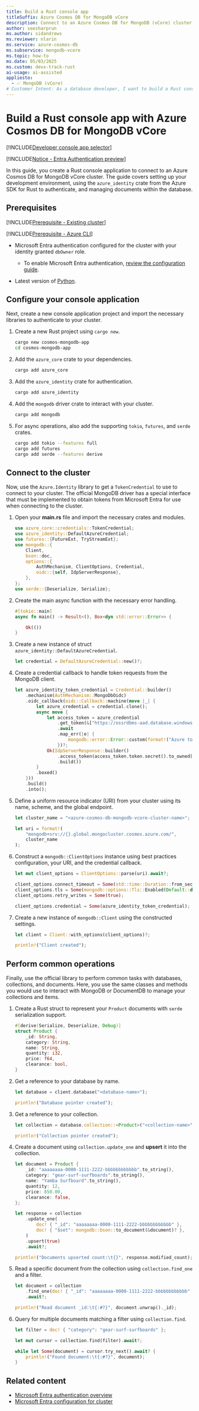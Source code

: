```yaml
---
title: Build a Rust console app
titleSuffix: Azure Cosmos DB for MongoDB vCore
description: Connect to an Azure Cosmos DB for MongoDB (vCore) cluster by using a Rust console application in your preferred developer language.
author: seesharprun
ms.author: sidandrews
ms.reviewer: nlarin
ms.service: azure-cosmos-db
ms.subservice: mongodb-vcore
ms.topic: how-to
ms.date: 05/03/2025
ms.custom: devx-track-rust
ai-usage: ai-assisted
appliesto:
  - ✅ MongoDB (vCore)
# Customer Intent: As a database developer, I want to build a Rust console application to quickly and securely connect to and query my database and collections.
---
```


# Build a Rust console app with Azure Cosmos DB for MongoDB vCore

[!INCLUDE[Developer console app selector](includes/selector-build-console-app-dev.md)]

[!INCLUDE[Notice - Entra Authentication preview](includes/notice-entra-authentication-preview.md)]

In this guide, you create a Rust console application to connect to an Azure Cosmos DB for MongoDB vCore cluster. The guide covers setting up your development environment, using the `azure_identity` crate from the Azure SDK for Rust to authenticate, and managing documents within the database.

## Prerequisites

[!INCLUDE[Prerequisite - Existing cluster](includes/prereq-existing-cluster.md)]

[!INCLUDE[Prerequisite - Azure CLI](includes/prereq-azure-cli.md)]

- Microsoft Entra authentication configured for the cluster with your identity granted `dbOwner` role.

    - To enable Microsoft Entra authentication, [review the configuration guide](how-to-configure-entra-authentication.md).

- Latest version of [Python](https://www.python.org).

## Configure your console application

Next, create a new console application project and import the necessary libraries to authenticate to your cluster.

1. Create a new Rust project using `cargo new`.

    ```bash
    cargo new cosmos-mongodb-app
    cd cosmos-mongodb-app
    ```

1. Add the `azure_core` crate to your dependencies.

    ```bash
    cargo add azure_core
    ```

1. Add the `azure_identity` crate for authentication.

    ```bash
    cargo add azure_identity
    ```
    
1. Add the `mongodb` driver crate to interact with your cluster.

    ```bash
    cargo add mongodb
    ```
    
1. For async operations, also add the supporting `tokio`, `futures`, and `serde` crates.
   
    ```bash
    cargo add tokio --features full
    cargo add futures
    cargo add serde --features derive
    ```

## Connect to the cluster

Now, use the `Azure.Identity` library to get a `TokenCredential` to use to connect to your cluster. The official MongoDB driver has a special interface that must be implemented to obtain tokens from Microsoft Entra for use when connecting to the cluster.

1. Open your **main.rs** file and import the necessary crates and modules.

    ```rust
    use azure_core::credentials::TokenCredential;
    use azure_identity::DefaultAzureCredential;
    use futures::{FutureExt, TryStreamExt};
    use mongodb::{
        Client,
        bson::doc,
        options::{
            AuthMechanism, ClientOptions, Credential,
            oidc::{self, IdpServerResponse},
        },
    };
    use serde::{Deserialize, Serialize};
    ```

1. Create the main async function with the necessary error handling.

    ```rust
    #[tokio::main]
    async fn main() -> Result<(), Box<dyn std::error::Error>> {

        Ok(())
    }
    ```

1. Create a new instance of struct `azure_identity::DefaultAzureCredential`.

    ```rust
    let credential = DefaultAzureCredential::new()?;
    ```

1. Create a credential callback to handle token requests from the MongoDB client.

    ```rust
    let azure_identity_token_credential = Credential::builder()
        .mechanism(AuthMechanism::MongoDbOidc)
        .oidc_callback(oidc::Callback::machine(move |_| {
            let azure_credential = credential.clone();
            async move {
                let access_token = azure_credential
                    .get_token(&["https://ossrdbms-aad.database.windows.net/.default"])
                    .await
                    .map_err(|e| {
                        mongodb::error::Error::custom(format!("Azure token error: {}", e))
                    })?;
                Ok(IdpServerResponse::builder()
                    .access_token(access_token.token.secret().to_owned())
                    .build())
            }
            .boxed()
        }))
        .build()
        .into();
    ```

1. Define a uniform resource indicator (URI) from your cluster using its name, scheme, and the global endpoint.

    ```rust
    let cluster_name = "<azure-cosmos-db-mongodb-vcore-cluster-name>";

    let uri = format!(
        "mongodb+srv://{}.global.mongocluster.cosmos.azure.com/",
        cluster_name
    );
    ```

1. Construct a `mongodb::ClientOptions` instance using best practices configuration, your URI, and the credential callback.

    ```rust
    let mut client_options = ClientOptions::parse(uri).await?;

    client_options.connect_timeout = Some(std::time::Duration::from_secs(120));
    client_options.tls = Some(mongodb::options::Tls::Enabled(Default::default()));
    client_options.retry_writes = Some(true);

    client_options.credential = Some(azure_identity_token_credential);
    ```

1. Create a new instance of `mongodb::Client` using the constructed settings.

    ```rust
    let client = Client::with_options(client_options)?;

    println!("Client created");
    ```

## Perform common operations

Finally, use the official library to perform common tasks with databases, collections, and documents. Here, you use the same classes and methods you would use to interact with MongoDB or DocumentDB to manage your collections and items.

1. Create a Rust struct to represent your `Product` documents with `serde` serialization support.

    ```rust
    #[derive(Serialize, Deserialize, Debug)]
    struct Product {
        _id: String,
        category: String,
        name: String,
        quantity: i32,
        price: f64,
        clearance: bool,
    }
    ```

1. Get a reference to your database by name.

    ```rust
    let database = client.database("<database-name>");

    println!("Database pointer created");
    ```

1. Get a reference to your collection.

    ```rust
    let collection = database.collection::<Product>("<collection-name>");

    println!("Collection pointer created");
    ```

1. Create a document using `collection.update_one` and **upsert** it into the collection.

    ```rust
    let document = Product {
        _id: "aaaaaaaa-0000-1111-2222-bbbbbbbbbbbb".to_string(),
        category: "gear-surf-surfboards".to_string(),
        name: "Yamba Surfboard".to_string(),
        quantity: 12,
        price: 850.00,
        clearance: false,
    };

    let response = collection
        .update_one(
            doc! { "_id": "aaaaaaaa-0000-1111-2222-bbbbbbbbbbbb" },
            doc! { "$set": mongodb::bson::to_document(&document)? },
        )
        .upsert(true)
        .await?;

    println!("Documents upserted count:\t{}", response.modified_count);
    ```

1. Read a specific document from the collection using `collection.find_one` and a filter.

    ```rust
    let document = collection
        .find_one(doc! { "_id": "aaaaaaaa-0000-1111-2222-bbbbbbbbbbbb" })
        .await?;

    println!("Read document _id:\t{:#?}", document.unwrap()._id);
    ```

1. Query for multiple documents matching a filter using `collection.find`.

    ```rust
    let filter = doc! { "category": "gear-surf-surfboards" };

    let mut cursor = collection.find(filter).await?;

    while let Some(document) = cursor.try_next().await? {
        println!("Found document:\t{:#?}", document);
    }
    ```

## Related content

- [Microsoft Entra authentication overview](entra-authentication.md)
- [Microsoft Entra configuration for cluster](how-to-configure-entra-authentication.md)
